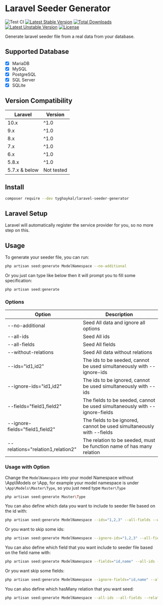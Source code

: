 # Laravel Seeder Generator

![Test CI](https://github.com/tyghaykal/laravel-seeder-generator/actions/workflows/test.yml/badge.svg?branch=main)
[![Latest Stable Version](http://poser.pugx.org/tyghaykal/laravel-seed-generator/v)](https://packagist.org/packages/tyghaykal/laravel-seed-generator) [![Total Downloads](http://poser.pugx.org/tyghaykal/laravel-seed-generator/downloads)](https://packagist.org/packages/tyghaykal/laravel-seed-generator) [![Latest Unstable Version](http://poser.pugx.org/tyghaykal/laravel-seed-generator/v/unstable)](https://packagist.org/packages/tyghaykal/laravel-seed-generator) [![License](http://poser.pugx.org/tyghaykal/laravel-seed-generator/license)](https://packagist.org/packages/tyghaykal/laravel-seed-generator)

Generate laravel seeder file from a real data from your database.

## Supported Database

-   [x] MariaDB
-   [x] MySQL
-   [x] PostgreSQL
-   [x] SQL Server
-   [x] SQLite

## Version Compatibility

| Laravel       | Version    |
| ------------- | ---------- |
| 10.x          | ^1.0       |
| 9.x           | ^1.0       |
| 8.x           | ^1.0       |
| 7.x           | ^1.0       |
| 6.x           | ^1.0       |
| 5.8.x         | ^1.0       |
| 5.7.x & below | Not tested |

## Install

```bash
composer require --dev tyghaykal/laravel-seeder-generator
```

## Laravel Setup

Laravel will automatically register the service provider for you, so no more step on this.

## Usage

To generate your seeder file, you can run:

```bash
php artisan seed:generate ModelNamespace --no-additional
```

Or you just can type like below then it will prompt you to fill some specification:

```bash
php artisan seed:generate
```

### Options

| Option                            | Description                                                                 |
| --------------------------------- | --------------------------------------------------------------------------- |
| --no-additional                   | Seed All data and ignore all options                                        |
| --all-ids                         | Seed All ids                                                                |
| --all-fields                      | Seed All fields                                                             |
| --without-relations               | Seed All data without relations                                             |
| --ids="id1,id2"                   | The ids to be seeded, cannot be used simultaneously with --ignore-ids       |
| --ignore-ids="id1,id2"            | The ids to be ignored, cannot be used simultaneously with --ids             |
| --fields="field1,field2"          | The fields to be seeded, cannot be used simultaneously with --ignore-fields |
| --ignore-fields="field1,field2"   | The fields to be ignored, cannot be used simultaneously with --fields       |
| --relations="relation1,relation2" | The relation to be seeded, must be function name of has many relation       |

### Usage with Option

Change the `ModelNamespace` into your model Namespace without \App\Models or \App, for example your model namespace is under `\App\Models\Master\Type`, so you just need type `Master\Type`

```bash
php artisan seed:generate Master\Type
```

You can also define which data you want to include to seeder file based on the id with:

```bash
php artisan seed:generate ModelNamespace --ids="1,2,3" --all-fields --without-relations
```

Or you want to skip some ids:

```bash
php artisan seed:generate ModelNamespace --ignore-ids="1,2,3" --all-fields --without-relations
```

You can also define which field that you want include to seeder file based on the field name with:

```bash
php artisan seed:generate ModelNamespace --fields="id,name" --all-ids --without-relations
```

Or you want skip some fields:

```bash
php artisan seed:generate ModelNamespace --ignore-fields="id,name" --all-ids --without-relations
```

You can also define which hasMany relation that you want seed:

```bash
php artisan seed:generate ModelNamespace --all-ids --all-fields --relations="relationName1,relationName2"
```
